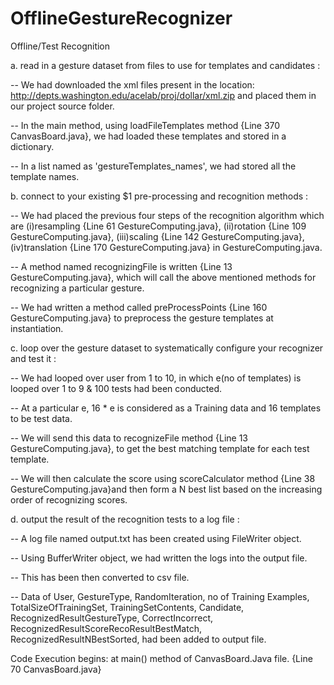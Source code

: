 # OfflineGestureRecognizer

Offline/Test Recognition
 
a. read in a gesture dataset from files to use for templates and candidates :

-- We had downloaded the xml files present in the location: http://depts.washington.edu/acelab/proj/dollar/xml.zip and placed them in our project source folder. 

-- In the main method, using loadFileTemplates method {Line 370 CanvasBoard.java}, we had loaded these templates and stored in a dictionary.

-- In a list named as 'gestureTemplates_names', we had stored all the template names.


b. connect to your existing $1 pre-processing and recognition methods : 

-- We had placed the previous four steps of the recognition algorithm which are (i)resampling {Line 61 GestureComputing.java}, 
(ii)rotation {Line 109 GestureComputing.java}, (iii)scaling {Line 142 GestureComputing.java}, (iv)translation {Line 170 GestureComputing.java} in  GestureComputing.java.

-- A method named recognizingFile is written {Line 13 GestureComputing.java}, which will call the above mentioned methods for recognizing a particular gesture. 

-- We had written a method called preProcessPoints {Line 160 GestureComputing.java} to preprocess the gesture templates at instantiation.


c. loop over the gesture dataset to systematically configure your recognizer and test it : 

-- We had looped over user from 1 to 10, in which e(no of templates) is looped over 1 to 9 & 100 tests had been conducted.

-- At a particular e, 16 * e is considered as a Training data and 16 templates to be test data.

-- We will send this data to recognizeFile method {Line 13 GestureComputing.java}, to get the best matching template for each test template.

-- We will then calculate the score using scoreCalculator method {Line 38 GestureComputing.java}and then form a N best list based on the increasing order of recognizing scores.


d. output the result of the recognition tests to a log file : 

-- A log file named output.txt has been created using FileWriter object.

-- Using BufferWriter object, we had written the logs into the output file. 

-- This has been then converted to csv file.

-- Data of User, GestureType, RandomIteration, no of Training Examples, TotalSizeOfTrainingSet, TrainingSetContents, Candidate, RecognizedResultGestureType, CorrectIncorrect, 
RecognizedResultScoreRecoResultBestMatch, RecognizedResultNBestSorted, had been added to output file.


Code Execution begins: at main() method of CanvasBoard.Java file. {Line 70 CanvasBoard.java}

